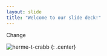 ```yaml
---
layout: slide
title: "Welcome to our slide deck!"
---
```


Change

![herme-t-crabb](https://octodex.github.com/images/herme-t-crabb.png)
{: .center}
